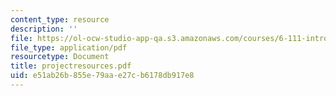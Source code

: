 ```yaml
---
content_type: resource
description: ''
file: https://ol-ocw-studio-app-qa.s3.amazonaws.com/courses/6-111-introductory-digital-systems-laboratory-spring-2006/e51ab26b855e79aae27cb6178db917e8_projectresources.pdf
file_type: application/pdf
resourcetype: Document
title: projectresources.pdf
uid: e51ab26b-855e-79aa-e27c-b6178db917e8
---
```

